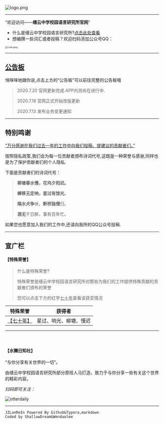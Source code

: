 

![logo.png](https://jzlanguageresearchinstitute.github.io/jinzhong/db/pic/logo.png)

***

“欢迎访问——**缙云中学校园语言研究所官网**”

- 什么是缙云中学校园语言研究所?[点击此处查看](https://jzlanguageresearchinstitute.github.io/jinzhong/db/word/basic.html)
- 想编撰一些词汇或者投稿？欢迎扫码添加公众号QQ：

<img src="https://jzlanguageresearchinstitute.github.io/jinzhong/db/pic/code.jpeg" alt="code.jpeg" style="zoom: 50%;" />

***

## [公告板](https://jzlanguageresearchinstitute.github.io/jinzhong/db/word/公告板.html)

 悄咪咪地跟你说,点击上方的“公告板”可以前往完整的公告板哦

> 2020.7.20 官网更新完成.APP内测尚在进行中.
>
> 2020.7.18 官网正式开始改版更新
>
> 2020.7.13 发布业务变更通知

***

## 特别鸣谢

[“万分感谢在我们过去一年的工作中向我们投稿、提建议的贡献者们。”]()

按照隐私政策,我们会为每一位贡献者颁布诗词代号,这既是一种荣誉与感谢,同样也是为了保护贡献者们的个人隐私.

下面是贡献者们的诗词代号：

> **柳塘春水慢，花坞夕阳迟。**
>
> **蝉移无定响，星过有馀光**。
>
> **隔水犬争**吠，**断桥独僧**归。
>
> **酒无**千日醉，事有百年忙。

如果您也愿意加入我们的工作中,还请向我所的QQ公众号投稿.

***

## 宣广栏

#### 【特殊荣誉】

> 什么是特殊荣誉?
>
> 特殊荣誉是缙云中学校园语言研究所对那些为我们的工作提供特殊贡献的贡献者们颁布的荣誉
>
> 您可以点击下方的红字<u>七十年</u>查看该获奖情况

|                           特殊荣誉                           |         获得者         |
| :----------------------------------------------------------: | :--------------------: |
| [【七十年】](https://jzlanguageresearchinstitute.github.io/jinzhong/db/bc/70.html) | 星过、响光、柳塘、慢迟 |

***

　　

#### 【水獭日知社】

“与你分享有关世界的一切”。

由缙云中学校园语言研究所部分原班人马打造，致力于与你分享一些有关这个世界的精彩内容。

*扫码即可关注：*

![otterdaily](https://jzlanguageresearchinstitute.github.io/jinzhong/db/pic/otterdaily.png)

***

```
JZLanReIn Powered By Github&Typora,markdown
Coded by ShallowDream&Wendaolee
```

